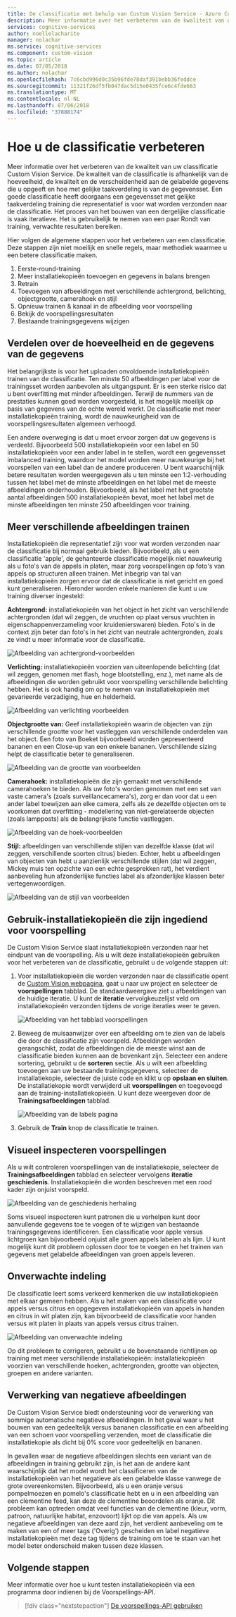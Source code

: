 ```yaml
---
title: De classificatie met behulp van Custom Vision Service - Azure Cognitive Services verbeteren | Microsoft Docs
description: Meer informatie over het verbeteren van de kwaliteit van uw classificatie Custom Vision Service.
services: cognitive-services
author: noellelacharite
manager: nolachar
ms.service: cognitive-services
ms.component: custom-vision
ms.topic: article
ms.date: 07/05/2018
ms.author: nolachar
ms.openlocfilehash: 7c6cbd996d0c35b96fde78daf391bebb36feddce
ms.sourcegitcommit: 11321f26df5fb047dac5d15e0435fce6c4fde663
ms.translationtype: MT
ms.contentlocale: nl-NL
ms.lasthandoff: 07/06/2018
ms.locfileid: "37888174"
---
```

# <a name="how-to-improve-your-classifier"></a>Hoe u de classificatie verbeteren

Meer informatie over het verbeteren van de kwaliteit van uw classificatie Custom Vision Service. De kwaliteit van de classificatie is afhankelijk van de hoeveelheid, de kwaliteit en de verscheidenheid aan de gelabelde gegevens die u opgeeft en hoe met gelijke taakverdeling is van de gegevensset. Een goede classificatie heeft doorgaans een gegevensset met gelijke taakverdeling training die representatief is voor wat worden verzonden naar de classificatie. Het proces van het bouwen van een dergelijke classificatie is vaak iteratieve. Het is gebruikelijk te nemen van een paar Rondt van training, verwachte resultaten bereiken.

Hier volgen de algemene stappen voor het verbeteren van een classificatie. Deze stappen zijn niet moeilijk en snelle regels, maar methodiek waarmee u een betere classificatie maken.

1. Eerste-round-training
1. Meer installatiekopieën toevoegen en gegevens in balans brengen
1. Retrain
1. Toevoegen van afbeeldingen met verschillende achtergrond, belichting, objectgrootte, camerahoek en stijl
1. Opnieuw trainen & kanaal in de afbeelding voor voorspelling
1. Bekijk de voorspellingsresultaten
1. Bestaande trainingsgegevens wijzigen

## <a name="data-quantity-and-data-balance"></a>Verdelen over de hoeveelheid en de gegevens van de gegevens

Het belangrijkste is voor het uploaden onvoldoende installatiekopieën trainen van de classificatie. Ten minste 50 afbeeldingen per label voor de trainingsset worden aanbevolen als uitgangspunt. Er is een sterke risico dat u bent overfitting met minder afbeeldingen. Terwijl de nummers van de prestaties kunnen goed worden voorgesteld, is het mogelijk moeilijk op basis van gegevens van de echte wereld werkt. De classificatie met meer installatiekopieën training, wordt de nauwkeurigheid van de voorspellingsresultaten algemeen verhoogd.

Een andere overweging is dat u moet ervoor zorgen dat uw gegevens is verdeeld. Bijvoorbeeld 500 installatiekopieën voor een label en 50 installatiekopieën voor een ander label in te stellen, wordt een gegevensset imbalanced training, waardoor het model worden meer nauwkeurige bij het voorspellen van een label dan de andere produceren. U bent waarschijnlijk betere resultaten worden weergegeven als u ten minste een 1:2-verhouding tussen het label met de minste afbeeldingen en het label met de meeste afbeeldingen onderhouden. Bijvoorbeeld, als het label met het grootste aantal afbeeldingen 500 installatiekopieën bevat, moet het label met de minste afbeeldingen ten minste 250 afbeeldingen voor training.

## <a name="train-more-diverse-images"></a>Meer verschillende afbeeldingen trainen

Installatiekopieën die representatief zijn voor wat worden verzonden naar de classificatie bij normaal gebruik bieden. Bijvoorbeeld, als u een classificatie 'apple', de gehanteerde classificatie mogelijk niet nauwkeurig als u foto's van de appels in platen, maar zorg voorspellingen op foto's van appels op structuren alleen trainen. Met inbegrip van tal van installatiekopieën zorgen ervoor dat de classificatie is niet gericht en goed kunt generaliseren. Hieronder worden enkele manieren die kunt u uw training diverser ingesteld:

__Achtergrond:__ installatiekopieën van het object in het zicht van verschillende achtergronden (dat wil zeggen, de vruchten op plaat versus vruchten in eigenschappenverzameling voor kruidenierswaren) bieden. Foto's in de context zijn beter dan foto's in het zicht van neutrale achtergronden, zoals ze vindt u meer informatie voor de classificatie.

![Afbeelding van achtergrond-voorbeelden](./media/getting-started-improving-your-classifier/background.png)

__Verlichting:__ installatiekopieën voorzien van uiteenlopende belichting (dat wil zeggen, genomen met flash, hoge blootstelling, enz.), met name als de afbeeldingen die worden gebruikt voor voorspelling verschillende belichting hebben. Het is ook handig om op te nemen van installatiekopieën met gevarieerde verzadiging, hue en helderheid.

![Afbeelding van verlichting voorbeelden](./media/getting-started-improving-your-classifier/lighting.png)

__Objectgrootte van:__ Geef installatiekopieën waarin de objecten van zijn verschillende grootte voor het vastleggen van verschillende onderdelen van het object. Een foto van Boeket bijvoorbeeld worden gepresenteerd bananen en een Close-up van een enkele bananen. Verschillende sizing helpt de classificatie beter te generaliseren.

![Afbeelding van de grootte van voorbeelden](./media/getting-started-improving-your-classifier/size.png)

__Camerahoek:__ installatiekopieën die zijn gemaakt met verschillende camerahoeken te bieden. Als uw foto's worden genomen met een set van vaste camera's (zoals surveillancecamera's), zorg er dan voor dat u een ander label toewijzen aan elke camera, zelfs als ze dezelfde objecten om te voorkomen dat overfitting - modellering van niet-gerelateerde objecten (zoals lampposts) als de belangrijkste functie vastleggen.

![Afbeelding van de hoek-voorbeelden](./media/getting-started-improving-your-classifier/angle.png)

__Stijl:__ afbeeldingen van verschillende stijlen van dezelfde klasse (dat wil zeggen, verschillende soorten citrus) bieden. Echter, hebt u afbeeldingen van objecten van hebt u aanzienlijk verschillende stijlen (dat wil zeggen, Mickey muis ten opzichte van een echte gesprekken rat), het verdient aanbeveling hun afzonderlijke functies label als afzonderlijke klassen beter vertegenwoordigen.

![Afbeelding van de stijl van voorbeelden](./media/getting-started-improving-your-classifier/style.png)

## <a name="use-images-submitted-for-prediction"></a>Gebruik-installatiekopieën die zijn ingediend voor voorspelling

De Custom Vision Service slaat installatiekopieën verzonden naar het eindpunt van de voorspelling. Als u wilt deze installatiekopieën gebruiken voor het verbeteren van de classificatie, gebruikt u de volgende stappen uit:

1. Voor installatiekopieën die worden verzonden naar de classificatie opent de [Custom Vision webpagina](https://customvision.ai), gaat u naar uw project en selecteer de __voorspellingen__ tabblad. De standaardweergave ziet u afbeeldingen van de huidige iteratie. U kunt de __iteratie__ vervolgkeuzelijst veld om installatiekopieën verzonden tijdens de vorige iteraties weer te geven.

    ![Afbeelding van het tabblad voorspellingen](./media/getting-started-improving-your-classifier/predictions.png)

2. Beweeg de muisaanwijzer over een afbeelding om te zien van de labels die door de classificatie zijn voorspeld. Afbeeldingen worden gerangschikt, zodat de afbeeldingen die de meeste winst aan de classificatie bieden kunnen aan de bovenkant zijn. Selecteer een andere sortering, gebruikt u de __sorteren__ sectie. Als u wilt een afbeelding toevoegen aan uw bestaande trainingsgegevens, selecteer de installatiekopie, selecteer de juiste code en klikt u op __opslaan en sluiten__. De installatiekopie wordt verwijderd uit __voorspellingen__ en toegevoegd aan de training-installatiekopieën. U kunt deze weergeven door de __Trainingsafbeeldingen__ tabblad.

    ![Afbeelding van de labels pagina](./media/getting-started-improving-your-classifier/tag.png)

3. Gebruik de __Train__ knop de classificatie te trainen.

## <a name="visually-inspect-predictions"></a>Visueel inspecteren voorspellingen

Als u wilt controleren voorspellingen van de installatiekopie, selecteer de __Trainingsafbeeldingen__ tabblad en selecteer vervolgens __iteratie geschiedenis__. Installatiekopieën die worden beschreven met een rood kader zijn onjuist voorspeld.

![Afbeelding van de geschiedenis herhaling](./media/getting-started-improving-your-classifier/iteration.png)

Soms visueel inspecteren kunt patronen die u verhelpen kunt door aanvullende gegevens toe te voegen of te wijzigen van bestaande trainingsgegevens identificeren. Een classificatie voor apple versus lichtgroen kan bijvoorbeeld onjuist alle groen appels labelen als lijm. U kunt mogelijk kunt dit probleem oplossen door toe te voegen en het trainen van gegevens met gelabelde afbeeldingen van groen appels leveren.

## <a name="unexpected-classification"></a>Onverwachte indeling

De classificatie leert soms verkeerd kenmerken die uw installatiekopieën met elkaar gemeen hebben. Als u het maken van een classificatie voor appels versus citrus en opgegeven installatiekopieën van appels in handen en citrus in wit platen zijn, kan bijvoorbeeld de classificatie voor handen versus wit platen in plaats van appels versus citrus trainen.

![Afbeelding van onverwachte indeling](./media/getting-started-improving-your-classifier/unexpected.png)

Op dit probleem te corrigeren, gebruikt u de bovenstaande richtlijnen op training met meer verschillende installatiekopieën: installatiekopieën voorzien van verschillende hoeken, achtergronden, grootte van objecten, groepen en andere varianten.

## <a name="negative-image-handling"></a>Verwerking van negatieve afbeeldingen

De Custom Vision Service biedt ondersteuning voor de verwerking van sommige automatische negatieve afbeeldingen. In het geval waar u het bouwen van een gedeeltelijk versus bananen classificatie en een afbeelding van een schoen voor voorspelling verzenden, moet de classificatie die installatiekopie als dicht bij 0% score voor gedeeltelijk en bananen.

In gevallen waar de negatieve afbeeldingen slechts een variant van de afbeeldingen in training gebruikt zijn, is het aan de andere kant waarschijnlijk dat het model wordt het classificeren van de installatiekopieën van het negatieve als een gelabelde klasse vanwege de grote overeenkomsten. Bijvoorbeeld, als u een oranje versus pompelmoezen en pomelo's classificatie hebt en u in een afbeelding van een clementine feed, kan deze de clementine beoordelen als oranje. Dit probleem kan optreden omdat veel functies van de clementine (kleur, vorm, patroon, natuurlijke habitat, enzovoort) lijkt op die van appels.  Als uw negatieve afbeeldingen van deze aard zijn, het verdient aanbeveling om te maken van een of meer tags ('Overig') gescheiden en label negatieve installatiekopieën met deze tag tijdens de training om toe te staan van het model beter onderscheid maken tussen deze klassen.

## <a name="next-steps"></a>Volgende stappen

Meer informatie over hoe u kunt testen installatiekopieën via een programma door indienen bij de Voorspellings-API.

> [!div class="nextstepaction"]
[De voorspellings-API gebruiken](use-prediction-api.md)
